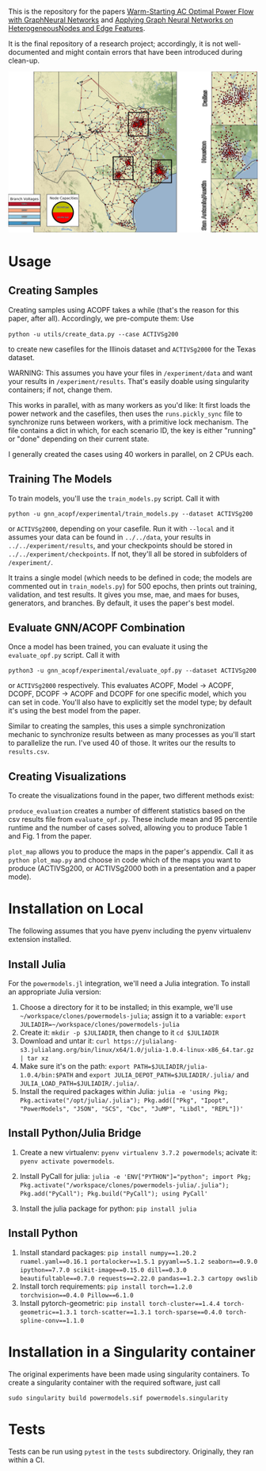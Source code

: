 This is the repository for the papers [Warm-Starting AC Optimal Power Flow with GraphNeural Networks](https://www.climatechange.ai/papers/neurips2019/1/paper.pdf) and [Applying Graph Neural Networks on HeterogeneousNodes and Edge Features](https://grlearning.github.io/papers/6.pdf).

It is the final repository of a research project; accordingly, it is not well-documented and might contain errors that have been introduced during clean-up.

![Texas Dataset Visualization](ACTIVSg2000_presentation.jpg?raw=true "Texas Dataset Visualization")

# Usage

## Creating Samples

Creating samples using ACOPF takes a while (that's the reason for this paper, after all). Accordingly, we pre-compute them: Use 

```python -u utils/create_data.py --case ACTIVSg200```

to create new casefiles for the Illinois dataset and `ACTIVSg2000` for the Texas dataset.

WARNING: This assumes you have your files in `/experiment/data` and want your results in `/experiment/results`. That's easily doable using singularity containers; if not, change them.

This works in parallel, with as many workers as you'd like: It first loads the power network and the casefiles, then uses the `runs.pickly_sync` file to synchronize runs between workers, with a primitive lock mechanism. The file contains a dict in which, for each scenario ID, the key is either "running" or "done" depending on their current state.

I generally created the cases using 40 workers in parallel, on 2 CPUs each.

## Training The Models

To train models, you'll use the `train_models.py` script. Call it with 

```
python -u gnn_acopf/experimental/train_models.py --dataset ACTIVSg200
```

or `ACTIVSg2000`, depending on your casefile. Run it with `--local` and it assumes your data can be found in `../../data`, your results in `../../experiment/results`, and your checkpoints should be stored in `../../experiment/checkpoints`. If not, they'll all be stored in subfolders of `/experiment/`.

It trains a single model (which needs to be defined in code; the models are commented out in `train_models.py`) for 500 epochs, then prints out training, validation, and test results. It gives you mse, mae, and maes for buses, generators, and branches. By default, it uses the paper's best model.


## Evaluate GNN/ACOPF Combination

Once a model has been trained, you can evaluate it using the `evaluate_opf.py` script. Call it with 

```
python3 -u gnn_acopf/experimental/evaluate_opf.py --dataset ACTIVSg200
```

or `ACTIVSg2000` respectively. This evaluates ACOPF, Model -> ACOPF, DCOPF, DCOPF -> ACOPF and DCOPF for one specific model, which you can set in code. You'll also have to explicitly set the model type; by default it's using the best model from the paper.

Similar to creating the samples, this uses a simple synchronization mechanic to synchronize results between as many processes as you'll start to parallelize the run. I've used 40 of those. It writes our the results to `results.csv`.

## Creating Visualizations

To create the visualizations found in the paper, two different methods exist: 

`produce_evaluation` creates a number of different statistics based on the csv results file from `evaluate_opf.py`. These include mean and 95 percentile runtime and the number of cases solved, allowing you to produce Table 1 and Fig. 1 from the paper.

`plot_map` allows you to produce the maps in the paper's appendix. Call it as `python plot_map.py` and choose in code which of the maps you want to produce (ACTIVSg200, or ACTIVSg2000 both in a presentation and a paper mode).


# Installation on Local

The following assumes that you have pyenv including the pyenv virtualenv extension installed.


## Install Julia

For the `powermodels.jl` integration, we'll need a Julia integration. To install an appropriate Julia version:

1. Choose a directory for it to be installed; in this example, we'll use `~/workspace/clones/powermodels-julia`; assign it to a variable: `export JULIADIR=~/workspace/clones/powermodels-julia`
2. Create it: `mkdir -p $JULIADIR`, then change to it `cd $JULIADIR`
3. Download and untar it: `curl https://julialang-s3.julialang.org/bin/linux/x64/1.0/julia-1.0.4-linux-x86_64.tar.gz | tar xz`
4. Make sure it's on the path: `export PATH=$JULIADIR/julia-1.0.4/bin:$PATH` and `export JULIA_DEPOT_PATH=$JULIADIR/.julia/` and `JULIA_LOAD_PATH=$JULIADIR/.julia/`.
5. Install the required packages within Julia: `julia -e 'using Pkg; Pkg.activate("/opt/julia/.julia"); Pkg.add(["Pkg", "Ipopt", "PowerModels", "JSON", "SCS", "Cbc", "JuMP", "Libdl", "REPL"])'`


## Install Python/Julia Bridge

1. Create a new virtualenv: `pyenv virtualenv 3.7.2 powermodels`; acivate it: `pyenv activate powermodels`.


2. Install PyCall for julia: `julia -e 'ENV["PYTHON"]="python"; import Pkg; Pkg.activate("/workspace/clones/powermodels-julia/.julia"); Pkg.add("PyCall"); Pkg.build("PyCall"); using PyCall'`
3. Install the julia package for python: `pip install julia`


## Install Python

1. Install standard packages: `pip install numpy==1.20.2 ruamel.yaml==0.16.1 portalocker==1.5.1 pyyaml==5.1.2 seaborn==0.9.0 ipython==7.7.0 scikit-image==0.15.0 dill==0.3.0 beautifultable==0.7.0 requests==2.22.0 pandas==1.2.3 cartopy owslib`
2. Install torch requirements: `pip install torch==1.2.0 torchvision==0.4.0 Pillow==6.1.0`
3. Install pytorch-geometric: `pip install torch-cluster==1.4.4 torch-geometric==1.3.1 torch-scatter==1.3.1 torch-sparse==0.4.0 torch-spline-conv==1.1.0`

# Installation in a Singularity container

The original experiments have been made using singularity containers. To create a singularity container with the required software, just call 

```
sudo singularity build powermodels.sif powermodels.singularity
```

# Tests

Tests can be run using `pytest` in the `tests` subdirectory. Originally, they ran within a CI.
